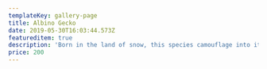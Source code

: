 ```yaml
---
templateKey: gallery-page
title: Albino Gecko
date: 2019-05-30T16:03:44.573Z
featureditem: true
description: 'Born in the land of snow, this species camouflage into its environment.'
price: 200
---
```


